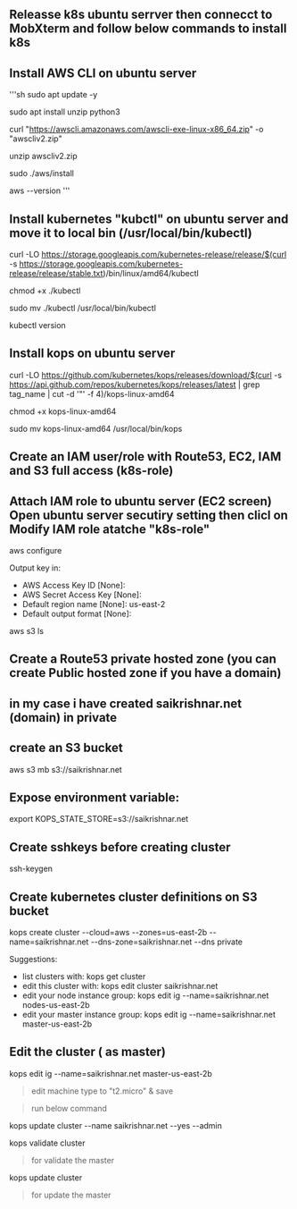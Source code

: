 

## Releasse k8s ubuntu serrver then connecct to MobXterm and follow below commands to install k8s

## Install AWS CLI on ubuntu server
'''sh
sudo apt update -y

sudo apt install unzip python3

curl "https://awscli.amazonaws.com/awscli-exe-linux-x86_64.zip" -o "awscliv2.zip"

unzip awscliv2.zip

sudo ./aws/install

aws --version
'''

## Install kubernetes "kubctl" on ubuntu server and move it to local bin (/usr/local/bin/kubectl)

curl -LO https://storage.googleapis.com/kubernetes-release/release/$(curl -s https://storage.googleapis.com/kubernetes-release/release/stable.txt)/bin/linux/amd64/kubectl

chmod +x ./kubectl

sudo mv ./kubectl /usr/local/bin/kubectl

kubectl version


## Install kops on ubuntu server

curl -LO https://github.com/kubernetes/kops/releases/download/$(curl -s https://api.github.com/repos/kubernetes/kops/releases/latest | grep tag_name | cut -d '"' -f 4)/kops-linux-amd64

chmod +x kops-linux-amd64

sudo mv kops-linux-amd64 /usr/local/bin/kops



## Create an IAM user/role with Route53, EC2, IAM and S3 full access (k8s-role)
## Attach IAM role to ubuntu server (EC2 screen) Open ubuntu server secutiry setting then clicl on Modify IAM role atatche "k8s-role"

aws configure

Output key in:
* AWS Access Key ID [None]:
* AWS Secret Access Key [None]:
* Default region name [None]: us-east-2
* Default output format [None]:

aws s3 ls


## Create a Route53 private hosted zone (you can create Public hosted zone if you have a domain)
## in my case i have created saikrishnar.net (domain) in private

## create an S3 bucket

aws s3 mb s3://saikrishnar.net


## Expose environment variable:


export KOPS_STATE_STORE=s3://saikrishnar.net

## Create sshkeys before creating cluster


ssh-keygen

## Create kubernetes cluster definitions on S3 bucket

kops create cluster --cloud=aws --zones=us-east-2b --name=saikrishnar.net --dns-zone=saikrishnar.net --dns private

Suggestions:
 * list clusters with: kops get cluster
 * edit this cluster with: kops edit cluster saikrishnar.net
 * edit your node instance group: kops edit ig --name=saikrishnar.net nodes-us-east-2b
 * edit your master instance group: kops edit ig --name=saikrishnar.net master-us-east-2b


## Edit the cluster ( as master)

kops edit ig --name=saikrishnar.net master-us-east-2b

> edit machine type to "t2.micro" & save 

> run below command 

kops update cluster --name saikrishnar.net --yes --admin

kops validate cluster

> for validate the master
 
kops update cluster

> for update the master










